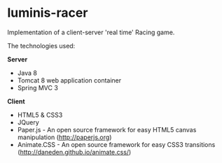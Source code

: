 luminis-racer
=============

Implementation of a client-server 'real time' Racing game.




The technologies used:

<strong>Server</strong>

* Java 8 
* Tomcat 8 web application container
* Spring MVC 3 

<strong>Client</strong>

* HTML5 & CSS3
* JQuery
* Paper.js - An open source framework for easy HTML5 canvas manipulation (http://paperjs.org)
* Animate.CSS - An open source framework for easy CSS3 transitions (http://daneden.github.io/animate.css/)


